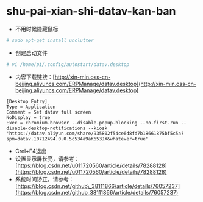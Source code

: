# shu-pai-xian-shi-datav-kan-ban

* 不用时候隐藏鼠标

```bash
# sudo apt-get install unclutter​​
```

* 创建启动文件

```bash
# vi /home/pi/.config/autostart/datav.desktop
```

* 内容下载链接：[http://xin-min.oss-cn-beijing.aliyuncs.com/ERPManage/datav.desktop](http://xin-min.oss-cn-beijing.aliyuncs.com/ERPManage/datav.desktop)

```text
[Desktop Entry]
Type = Application
Comment = Set datav full screen
NoDisplay = true 
Exec = chromium-browser --disable-popup-blocking --no-first-run --disable-desktop-notifications --kiosk 'https://datav.aliyun.com/share/935802f54ce6d8fd7b18661875bf5c5a?spm=datav.10712494.0.0.5c534a9aK653JX&whatever=true'
```

* Crel+F4退出
* 设置显示屏长亮，请参考：[https://blog.csdn.net/u011720560/article/details/78288128](https://blog.csdn.net/u011720560/article/details/78288128)
* 系统时间矫正，请参考：[https://blog.csdn.net/github\_38111866/article/details/76057237](https://blog.csdn.net/github_38111866/article/details/76057237)

